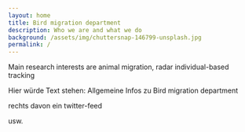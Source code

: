 ```yaml
---
layout: home
title: Bird migration department
description: Who we are and what we do
background: /assets/img/chuttersnap-146799-unsplash.jpg
permalink: /
---
```


Main research interests are animal migration, 
radar
individual-based tracking


Hier würde Text stehen: Allgemeine Infos zu Bird migration department

rechts davon ein twitter-feed








usw.



